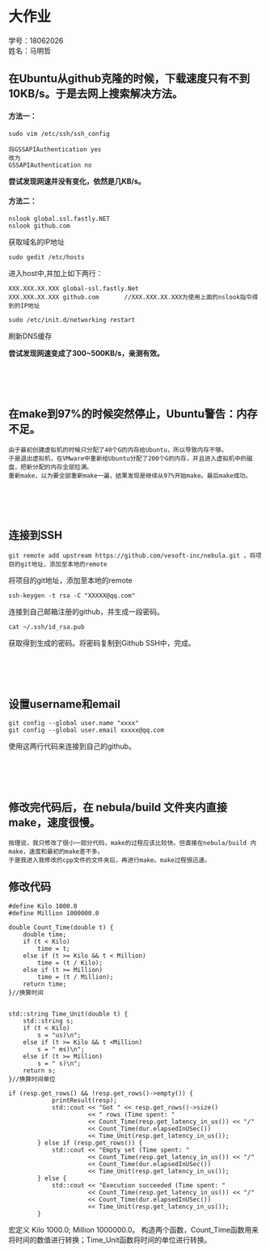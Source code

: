 # 大作业
学号：18062026
<br/>
姓名：马明哲
## 在Ubuntu从github克隆的时候，下载速度只有不到10KB/s。于是去网上搜索解决方法。
#### 方法一：
```
sudo vim /etc/ssh/ssh_config
 
将GSSAPIAuthentication yes
改为
GSSAPIAuthentication no
```
**尝试发现网速并没有变化，依然是几KB/s。**
<br/>
#### 方法二：
```
nslook global.ssl.fastly.NET
nslook github.com
```
获取域名的IP地址
```
sudo gedit /etc/hosts
```
进入host中,并加上如下两行：
```
XXX.XXX.XX.XXX global-ssl.fastly.Net    
XXX.XXX.XX.XXX github.com       //XXX.XXX.XX.XXX为使用上面的nslook指令得到的IP地址
```
```
sudo /etc/init.d/networking restart
```
刷新DNS缓存

**尝试发现网速变成了300~500KB/s，亲测有效。**

<br/>
<br/>
<br/>

## 在make到97%的时候突然停止，Ubuntu警告：内存不足。
```
由于最初创建虚拟机的时候只分配了40个G的内存给Ubuntu，所以导致内存不够。
于是退出虚拟机，在VMware中重新给Ubuntu分配了200个G的内存，并且进入虚拟机中的磁盘，把新分配的内存全部拉满。
重新make，以为要全部重新make一遍，结果发现是继续从97%开始make。最后make成功。
```
<br/>
<br/>
<br/>

## 连接到SSH
```
git remote add upstream https://github.com/vesoft-inc/nebula.git ，将项目的git地址，添加至本地的remote
```
将项目的git地址，添加至本地的remote
```
ssh-keygen -t rsa -C "XXXXX@qq.com" 
```
连接到自己邮箱注册的github，并生成一段密码。
```
cat ~/.ssh/id_rsa.pub
```
获取得到生成的密码。将密码复制到Github SSH中，完成。

<br/>
<br/>
<br/>

## 设置username和email
```
git config --global user.name "xxxx"
git config --global user.email xxxxx@qq.com
```
使用这两行代码来连接到自己的github。

<br/>
<br/>
<br/>

## 修改完代码后，在 nebula/build 文件夹内直接make，速度很慢。
```
按理说，我只修改了很小一部分代码，make的过程应该比较快。但直接在nebula/build 内make，速度和最初的make差不多。
于是我进入我修改的cpp文件的文件夹后，再进行make。make过程很迅速。
```

## 修改代码
```
#define Kilo 1000.0
#define Million 1000000.0

double Count_Time(double t) {
    double time;
    if (t < Kilo)
        time = t;
    else if (t >= Kilo && t < Million)
        time = (t / Kilo);
    else if (t >= Million)
        time = (t / Million);
    return time;
}//换算时间


std::string Time_Unit(double t) {
    std::string s;
    if (t < Kilo)
        s = "us)\n";
    else if (t >= Kilo && t <Million)
        s = " ms)\n";
    else if (t >= Million)
        s = " s)\n";
    return s;
}//换算时间单位

if (resp.get_rows() && !resp.get_rows()->empty()) {
            printResult(resp);
            std::cout << "Got " << resp.get_rows()->size()
                      << " rows (Time spent: "
                      << Count_Time(resp.get_latency_in_us()) << "/"
                      << Count_Time(dur.elapsedInUSec())
                      << Time_Unit(resp.get_latency_in_us());
        } else if (resp.get_rows()) {
            std::cout << "Empty set (Time spent: "
                      << Count_Time(resp.get_latency_in_us()) << "/"
                      << Count_Time(dur.elapsedInUSec())
                      << Time_Unit(resp.get_latency_in_us());
        } else {
            std::cout << "Execution succeeded (Time spent: "
                      << Count_Time(resp.get_latency_in_us()) << "/"
                      << Count_Time(dur.elapsedInUSec())
                      << Time_Unit(resp.get_latency_in_us());
        }
```
宏定义 Kilo 1000.0; Million 1000000.0。
构造两个函数，Count_Time函数用来将时间的数值进行转换；Time_Unit函数将时间的单位进行转换。
